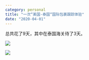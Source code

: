```yaml
---
category: personal
title: "一次“美国-泰国“国际包裹跟踪体验"
date: "2020-04-01"
---
```


总共花了9天，其中在泰国海关待了3天。

![](https://goooooouwa.files.wordpress.com/2020/04/usps.com-usps-tracking-results-tools.usps_.com_.2.png?w=427)

![](https://goooooouwa.files.wordpress.com/2020/04/track-and-trace-_-ems-_-thailand-post-track.thailandpost.co_.th_.1.png?w=1024)
